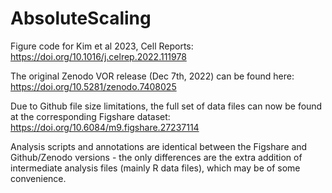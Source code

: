 # AbsoluteScaling

Figure code for Kim et al 2023, Cell Reports: https://doi.org/10.1016/j.celrep.2022.111978

The original Zenodo VOR release (Dec 7th, 2022) can be found here: https://doi.org/10.5281/zenodo.7408025

Due to Github file size limitations, the full set of data files can now be found at the corresponding Figshare dataset: https://doi.org/10.6084/m9.figshare.27237114

Analysis scripts and annotations are identical between the Figshare and Github/Zenodo versions - the only differences are the extra addition of intermediate analysis files (mainly R data files), which may be of some convenience. 
